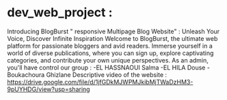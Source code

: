 # dev_web_project :
Introducing BlogBurst " responsive Multipage Blog Website" : Unleash Your Voice, Discover Infinite Inspiration  Welcome to BlogBurst, the ultimate web platform for passionate bloggers and avid readers. Immerse yourself in a world of diverse publications, where you can sign up, explore captivating categories, and contribute your own unique perspectives. As an admin, you'll have control 
our group : -EL HASSNAOUI Salma  -EL HILA Douse  -Boukachoura Ghizlane
Descriptive video of the website : 
https://drive.google.com/file/d/1jfGDkMJWPMJkibMjTWaDzHM3-9pUYHDG/view?usp=sharing
